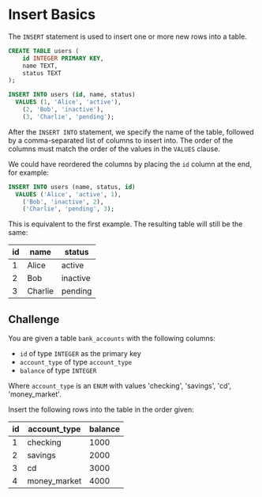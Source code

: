 # Insert Basics

The `INSERT` statement is used to insert one or more new rows into a table.

```sql
CREATE TABLE users (
    id INTEGER PRIMARY KEY,
    name TEXT,
    status TEXT
);

INSERT INTO users (id, name, status)
  VALUES (1, 'Alice', 'active'),
    (2, 'Bob', 'inactive'),
    (3, 'Charlie', 'pending');
```

After the `INSERT INTO` statement, we specify the name of the table, followed by a comma-separated list of columns to insert into. The order of the columns must match the order of the values in the `VALUES` clause.

We could have reordered the columns by placing the `id` column at the end, for example:

```sql
INSERT INTO users (name, status, id)
  VALUES ('Alice', 'active', 1),
    ('Bob', 'inactive', 2),
    ('Charlie', 'pending', 3);
```

This is equivalent to the first example. The resulting table will still be the same:

| id  | name    | status   |
|-----|---------|----------|
| 1   | Alice   | active   |
| 2   | Bob     | inactive |
| 3   | Charlie | pending  |

## Challenge

You are given a table `bank_accounts` with the following columns:

- `id` of type `INTEGER` as the primary key
- `account_type` of type `account_type`
- `balance` of type `INTEGER`

Where `account_type` is an `ENUM` with values 'checking', 'savings', 'cd', 'money_market'.

Insert the following rows into the table in the order given:

| id  | account_type  | balance |
|-----|---------------|---------|
| 1   | checking      | 1000    |
| 2   | savings       | 2000    |
| 3   | cd            | 3000    |
| 4   | money_market  | 4000    |
